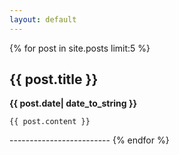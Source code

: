 ```yaml
---
layout: default
---
```

{% for post in site.posts limit:5 %}
<div>
	<h2>{{ post.title }}</h2>
	<b>{{ post.date| date_to_string }}</b>
	
	{{ post.content }}
	
</div>
-------------------------
{% endfor %}